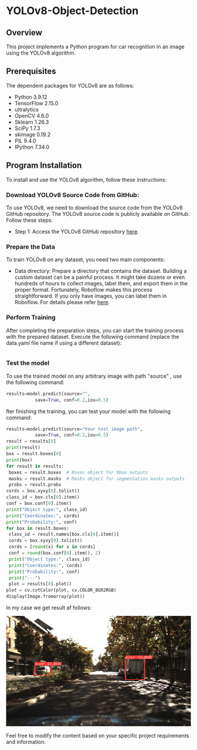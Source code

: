 # YOLOv8-Object-Detection

## Overview
This project implements a Python program for car recognition in an image using the YOLOv8 algorithm.

## Prerequisites
The dependent packages for YOLOv8 are as follows:

* Python 3.9.12
* TensorFlow 2.15.0
* ultralytics
* OpenCV 4.6.0
* Sklearn 1.26.3
* SciPy 1.7.3
* skimage 0.19.2
* PIL 9.4.0
* IPython 7.34.0


## Program Installation

To install and use the YOLOv8 algorithm, follow these instructions:

### Download YOLOv8 Source Code from GitHub: 

To use YOLOv8, we need to download the source code from the YOLOv8 GitHub repository. The YOLOv8 source code is publicly available on GitHub. Follow these steps:
   - Step 1: Access the YOLOv8 GitHub repository [here](https://github.com/ultralytics/ultralytics).
  

### Prepare the Data 

To train YOLOv8 on any dataset, you need two main components:
   - Data directory: Prepare a directory that contains the dataset. Building a custom dataset can be a painful process. It might take dozens or even hundreds of hours to collect images, label them, and export them in the proper format. Fortunately, Roboflow makes this process straightforward. If you only have images, you can label them in Roboflow. For details please refer [here](https://fulldataalchemist.medium.com/building-your-own-real-time-object-detection-app-roboflow-yolov8-and-streamlit-part-1-f577cf0aa6e5).
  


### Perform Training
 After completing the preparation steps, you can start the training process with the prepared dataset. Execute the following command (replace the data.yaml file name if using a different dataset):

   ```python model.train(data='/content/car-detection-2/data.yaml', epochs=20, imgsz=640)
   ```
### Test the model

   To use the trained model on any arbitrary image with path "source" , use the following command:

   ```python
 results=model.predict(source="",
              save=True, conf=0.2,iou=0.5)
   ```

fter finishing the training, you can test your model with the following command:


   ```python
   results=model.predict(source="Your test image path",
              save=True, conf=0.2,iou=0.5)
result = results[0]
print(result)
box = result.boxes[0]
print(box)
for result in results:
    boxes = result.boxes  # Boxes object for bbox outputs
    masks = result.masks  # Masks object for segmentation masks outputs
    probs = result.probs
cords = box.xyxy[0].tolist()
class_id = box.cls[0].item()
conf = box.conf[0].item()
print("Object type:", class_id)
print("Coordinates:", cords)
print("Probability:", conf)
for box in result.boxes:
    class_id = result.names[box.cls[0].item()]
    cords = box.xyxy[0].tolist()
    cords = [round(x) for x in cords]
    conf = round(box.conf[0].item(), 2)
    print("Object type:", class_id)
    print("Coordinates:", cords)
    print("Probability:", conf)
    print("---")
    plot = results[0].plot()
plot = cv.cvtColor(plot, cv.COLOR_BGR2RGB)
display(Image.fromarray(plot))
 ```


In my case we get result af follows:

<img src="Unknown-2.png" style="width:800px;height:300px;">

Feel free to modify the content based on your specific project requirements and information.